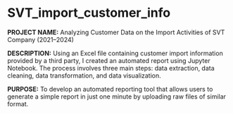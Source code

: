 # SVT_import_customer_info
**PROJECT NAME:**
Analyzing Customer Data on the Import Activities of SVT Company (2021–2024)

**DESCRIPTION:**
Using an Excel file containing customer import information provided by a third party, I created an automated report using Jupyter Notebook. The process involves three main steps: data extraction, data cleaning, data transformation, and data visualization.

**PURPOSE:**
To develop an automated reporting tool that allows users to generate a simple report in just one minute by uploading raw files of similar format.
